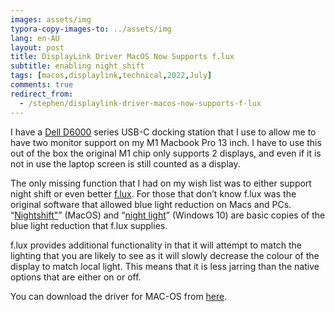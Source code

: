 ```yaml
---
images: assets/img
typora-copy-images-to: ../assets/img
lang: en-AU
layout: post
title: DisplayLink Driver MacOS Now Supports f.lux
subtitle: enabling night shift
tags: [macos,displaylink,technical,2022,July]
comments: true
redirect_from:
  - /stephen/displaylink-driver-macos-now-supports-f-lux
---
```


I have a [Dell D6000](https://www.dell.com/support/home/en-au/product-support/product/dell-universal-dock-d6000/overview) series USB-C docking station that I use to allow me to have two monitor support on my M1 Macbook Pro 13 inch. I have to use this out of the box the original M1 chip only supports 2 displays, and even if it is not in use the laptop screen is still counted as a display.

The only missing function that I had on my wish list was to either support night shift or even better [f.lux](https://justgetflux.com/). For those that don’t know f.lux was the original software that allowed blue light reduction on Macs and PCs. “[Nightshift"](https://support.apple.com/en-nz/guide/mac-help/mchl97bc676d/mac)” (MacOS) and “[night light](https://support.microsoft.com/en-us/windows/set-your-display-for-night-time-in-windows-18fe903a-e0a1-8326-4c68-fd23d7aaf136)” (Windows 10) are basic copies of the blue light reduction that f.lux supplies.

f.lux provides additional functionality in that it will attempt to match the lighting that you are likely to see as it will slowly decrease the colour of the display to match local light. This means that it is less jarring than the native options that are either on or off.

You can download the driver for MAC-OS from [here](https://www.synaptics.com/products/displaylink-graphics/downloads/macos).
